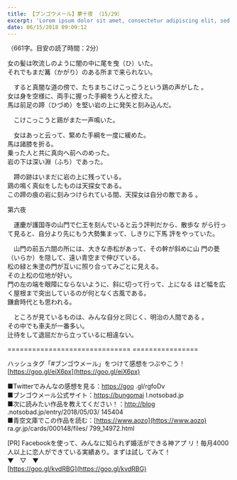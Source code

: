 ```yaml
---
title: 【ブンゴウメール】夢十夜 （15/29）
excerpt: 'Lorem ipsum dolor sit amet, consectetur adipiscing elit, sed do eiusmod tempor incididunt ut labore et dolore magna aliqua. Praesent elementum facilisis leo vel fringilla est ullamcorper eget. At imperdiet dui accumsan sit amet nulla facilisi morbi tempus.'
date: 06/15/2018 09:09:12
---
```


（661字。目安の読了時間：2分）

  
女の髪は吹流しのように闇の中に尾を曳（ひ）いた。  
それでもまだ篝（かがり）のある所まで来られない。

  
　すると真闇な道の傍で、たちまちこけこっこうという鶏の声がした 。  
女は身を空様に、両手に握った手綱をうんと控えた。  
馬は前足の蹄（ひづめ）を堅い岩の上に発矢と刻み込んだ。

  
　こけこっこうと鶏がまた一声鳴いた。

  
　女はあっと云って、緊めた手綱を一度に緩めた。  
馬は諸膝を折る。  
乗った人と共に真向へ前へのめった。  
岩の下は深い淵（ふち）であった。

  
　蹄の跡はいまだに岩の上に残っている。  
鶏の鳴く真似をしたものは天探女である。  
この蹄の痕の岩に刻みつけられている間、天探女は自分の敵である 。

第六夜

  
　運慶が護国寺の山門で仁王を刻んでいると云う評判だから、散歩な がら行って見ると、自分より先にもう大勢集まって、しきりに下馬 評をやっていた。

  
　山門の前五六間の所には、大きな赤松があって、その幹が斜めに山 門の甍（いらか）を隠して、遠い青空まで伸びている。  
松の緑と朱塗の門が互いに照り合ってみごとに見える。  
その上松の位地が好い。  
門の左の端を眼障にならないように、斜に切って行って、上になる ほど幅を広く屋根まで突出しているのが何となく古風である。  
鎌倉時代とも思われる。

  
　ところが見ているものは、みんな自分と同じく、明治の人間である 。  
その中でも車夫が一番多い。  
辻待をして退屈だから立っているに相違ない。

\============================== ================

ハッシュタグ「#ブンゴウメール」をつけて感想をつぶやこう！ [https://goo.gl/eiX6px](https://goo.gl/eiX6px)

■Twitterでみんなの感想を見る：[https://goo](https://goo) .gl/rgfoDv  
■ブンゴウメール公式サイト：[https://bungomai](https://bungomai) l.notsobad.jp  
■次に読みたい作品を教えてください！：[http://blog](http://blog) .notsobad.jp/entry/2018/05/03/ 145404  
■青空文庫でこの作品を読む：[https://www.aozo](https://www.aozo) ra.gr.jp/cards/000148/files/ 799\_14972.html

\[PR\] Facebookを使って、みんなに知られず婚活ができる神アプ リ！毎月4000人以上に恋人ができている実績あり。まずは試し てみて！  
▼　▽　▼  
[https://goo.gl/kvdRBG](https://goo.gl/kvdRBG)